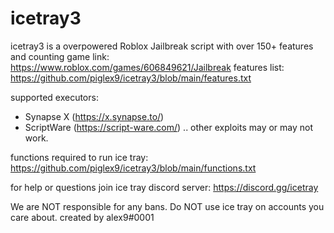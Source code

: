 # icetray3

icetray3 is a overpowered Roblox Jailbreak script with over 150+ features and counting
game link: https://www.roblox.com/games/606849621/Jailbreak
features list: https://github.com/piglex9/icetray3/blob/main/features.txt

supported executors:
   - Synapse X (https://x.synapse.to/)
   - ScriptWare (https://script-ware.com/)
.. other exploits may or may not work.

functions required to run ice tray: https://github.com/piglex9/icetray3/blob/main/functions.txt

for help or questions join ice tray discord server: https://discord.gg/icetray

We are NOT responsible for any bans. Do NOT use ice tray on accounts you care about.
created by alex9#0001

